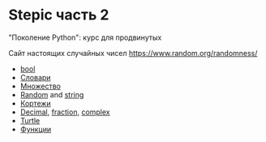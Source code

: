 # Stepic часть 2
"Поколение Python": курс для продвинутых

Сайт настоящих случайных чисел
https://www.random.org/randomness/ 
* [bool](https://docs.python.org/3/library/functions.html?highlight=bool#bool)
* [Словари](https://docs.python.org/3/library/stdtypes.html?highlight=dict#dict)
* [Множество](https://docs.python.org/3/library/stdtypes.html?highlight=set#set)
* [Random](https://docs.python.org/3/library/random.html?highlight=random#module-random) and [string](https://docs.python.org/3/library/string.html?highlight=string#module-string)
* [Кортежи](https://docs.python.org/3/library/stdtypes.html?highlight=tuple#tuples)
* [Decimal](https://docs.python.org/3/library/decimal.html), [fraction](https://docs.python.org/3/library/fractions.html?highlight=fractions#module-fractions), [complex](https://docs.python.org/3/library/functions.html?highlight=complex#complex)
* [Turtle](https://digitology.tech/docs/python_3/library/turtle.html#module-turtle)
* [Функции](https://habr.com/ru/company/ruvds/blog/515678/)